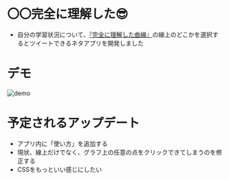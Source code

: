 # 〇〇完全に理解した😎
- 自分の学習状況について、[『完全に理解した曲線』](https://togetter.com/li/1783989)の線上のどこかを選択するとツイートできるネタアプリを開発しました
# デモ
![demo](https://github.com/ganyarura/understood-totally/blob/aa06c128ecda32fc445173dba509ead9947f89f0/gif/demo.gif)
# 予定されるアップデート
- アプリ内に「使い方」を追加する
- 現状、線上だけでなく、グラフ上の任意の点をクリックできてしまうのを修正する
- CSSをもっといい感じにしたい

